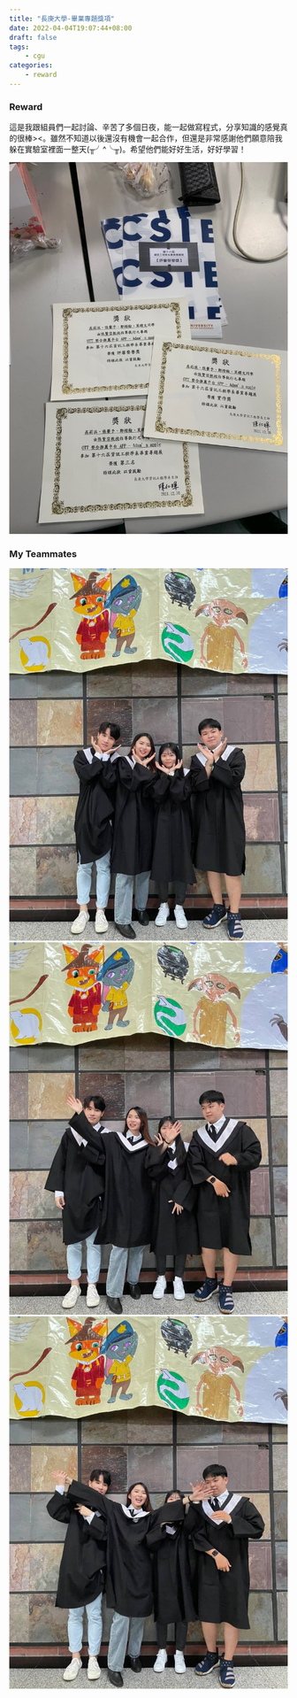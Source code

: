 ```yaml
---
title: "長庚大學-畢業專題獎項"
date: 2022-04-04T19:07:44+08:00
draft: false
tags:
    - cgu
categories:
    - reward
---
```

### Reward
這是我跟組員們一起討論、辛苦了多個日夜，能一起做寫程式，分享知識的感覺真的很棒><。雖然不知道以後還沒有機會一起合作，但還是非常感謝他們願意陪我躲在實驗室裡面一整天(╥╯^╰╥)。希望他們能好好生活，好好學習！

![reward](/imgs/cgu-reward.jpg)

### My Teammates
![photo1](/imgs/team-ph1.jpg)
![photo2](/imgs/team-ph2.jpg)
![photo3](/imgs/team-ph3.jpg)